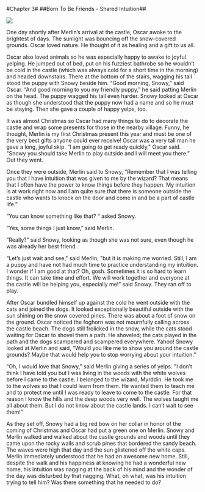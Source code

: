 #Chapter 3#
##Born To Be Friends - Shared Intuition##

<div class="pagebreak"></div>

![](illustrations/pups.jpg)

One day shortly after Merlin’s arrival at the castle, Oscar awoke to the brightest of days. The sunlight was bouncing off the snow-covered grounds. Oscar loved nature. He thought of it as healing and a gift to us all.

Oscar also loved animals so he was especially happy to awake to joyful yelping. He jumped out of bed, put on his fuzziest bathrobe so he wouldn’t be cold in the castle (which was always cold for a short time in the morning) and headed downstairs. There at the bottom of the stairs, wagging his tail stood the puppy with Snowy beside him. “Good morning, Snowy,” said Oscar. “And good morning to you my friendly puppy,” he said patting Merlin on the head. The puppy wagged his tail even harder. Snowy looked at Oscar as though she understood that the puppy now had a name and so he must be staying. Then she gave a couple of happy yelps, too.

It was almost Christmas so Oscar had many things to do to decorate the castle and wrap some presents for those in the nearby village. Funny, he thought, Merlin is my first Christmas present this year and must be one of the very best gifts anyone could ever receive! Oscar was a very tall man he gave a long, joyful skip. “I am going to get ready quickly," Oscar said. "Snowy you should take Merlin to play outside and I will meet you there.” Out they went.

Once they were outside, Merlin said to Snowy, "Remember that I was telling you that I have intuition that was given to me by the wizard? That means that I often have the power to know things before they happen. My intuition is at work right now and I am quite sure that there is someone outside the castle who wants to knock on the door and come in and be a part of castle life.”

“You can know something like that? “ asked Snowy.

“Yes, some things I just know,” said Merlin.

“Really?” said Snowy, looking as though she was not sure, even though he was already her best friend.

“Let’s just wait and see," said Merlin, "but it is making me worried. Still, I am a puppy and have not had much time to practice understanding my intuition. I wonder if I am good at that? Oh, gosh. Sometimes it is so hard to learn things. It can take time and effort. We will work together and everyone at the castle will be helping you, especially me!” said Snowy. They ran off to play.

After Oscar bundled himself up against the cold he went outside with the cats and joined the dogs. It looked exceptionally beautiful outside with the sun shining on the snow covered pines. There was about a foot of snow on the ground. Oscar noticed the foghorn was not mournfully calling across the castle beach. The dogs still frolicked in the snow, while the cats stood waiting for Oscar to shovel them a path. He shoveled; the cats played in the path and the dogs scampered and scampered everywhere. Yahoo! Snowy looked at Merlin and said, “Would you like me to show you around the castle grounds? Maybe that would help you to stop worrying about your intuition.”

“Oh, I would love that Snowy," said Merlin giving a series of yelps. "I don’t think I have told you but I was living in the woods with the white wolves before I came to the castle. I belonged to the wizard, Myrddin. He took me to the wolves so that I could learn from them. He wanted them to teach me and to protect me until I was ready to leave to come to the castle. For that reason I know the hills and the deep woods very well. The wolves taught me all about them. But I do not know about the castle lands. I can’t wait to see them!”

As they set off, Snowy had a big red bow on her collar in honor of the coming of Christmas and Oscar had put a green one on Merlin. Snowy and Merlin walked and walked about the castle grounds and woods until they came upon the rocky walls and scrub pines that bordered the sandy beach. The waves were high that day and the sun glistened off the white caps. Merlin immediately understood that he had an awesome new home. Still, despite the walk and his happiness at knowing he had a wonderful new home, his intuition was nagging at the back of his mind and the wonder of the day was disturbed by that nagging. What, oh what, was his intuition trying to tell him? Was there something that he needed to do?
